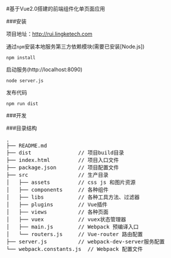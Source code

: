 #基于Vue2.0搭建的前端组件化单页面应用

###安装

项目地址：http://rui.lingketech.com

通过`npm`安装本地服务第三方依赖模块(需要已安装[Node.js])

```
npm install
```
启动服务(http://localhost:8090)

```
node server.js
```
发布代码
```
npm run dist
```

###开发

###目录结构
<pre>
.
├── README.md           
├── dist               // 项目build目录
├── index.html         // 项目入口文件
├── package.json       // 项目配置文件
├── src                // 生产目录
│   ├── assets         // css js 和图片资源
│   ├── components     // 各种组件
│   ├── libs           // 各种工具方法、过滤器
│   ├── plugins        // Vue插件
│   ├── views          // 各种页面
│   ├── vuex           // vuex状态管理器
│   ├── main.js        // Webpack 预编译入口
│   └── routers.js     // Vue-router 路由配置
├── server.js          // webpack-dev-server服务配置
└── webpack.constants.js  // Webpack 配置文件
</pre>

